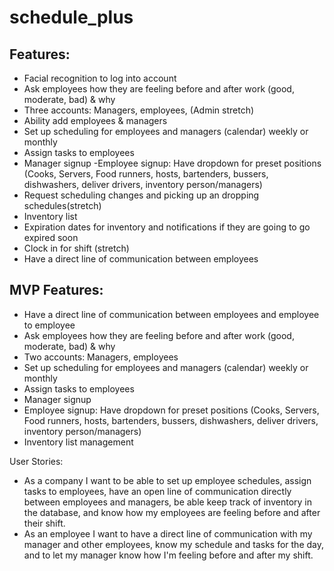 # schedule_plus
## Features:
- Facial recognition to log into account
- Ask employees how they are feeling before and after work (good, moderate, bad) & why
- Three accounts: Managers, employees, (Admin stretch)
- Ability add employees & managers
- Set up scheduling for employees and managers (calendar) weekly or monthly 
- Assign tasks to employees
- Manager signup
 -Employee signup: Have dropdown for preset positions (Cooks, Servers, Food runners, hosts, bartenders, bussers, dishwashers, deliver drivers, inventory person/managers)
- Request scheduling changes and picking up an dropping schedules(stretch)
- Inventory list
- Expiration dates for inventory and notifications if they are going to go expired soon
- Clock in for shift (stretch)
- Have a direct line of communication between employees


## MVP Features:
- Have a direct line of communication between employees and employee to employee 
- Ask employees how they are feeling before and after work (good, moderate, bad) & why
- Two accounts: Managers, employees
- Set up scheduling for employees and managers (calendar) weekly or monthly 
- Assign tasks to employees
- Manager signup
- Employee signup: Have dropdown for preset positions (Cooks, Servers, Food runners, hosts, bartenders, bussers, dishwashers, deliver drivers, inventory person/managers)
- Inventory list management


User Stories:
- As a company I want to be able to set up employee schedules, assign tasks to employees, have an open line of communication directly between employees and managers, be able keep track of  inventory in the database, and know how my employees are feeling before and after their shift.
- As an employee I want to have a direct line of communication with my manager and other employees, know my schedule and tasks for the day, and to let my manager know how I'm feeling before and after my shift.
